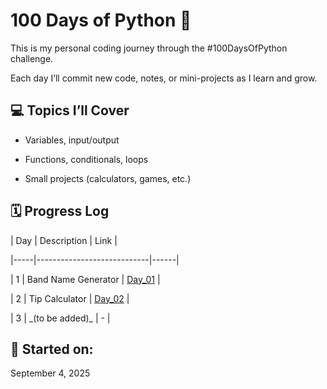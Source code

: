 # 100 Days of Python 🐍



This is my personal coding journey through the #100DaysOfPython challenge.



Each day I’ll commit new code, notes, or mini-projects as I learn and grow.



## 💻 Topics I’ll Cover



- Variables, input/output

- Functions, conditionals, loops

- Small projects (calculators, games, etc.)



## 🗓️ Progress Log



| Day | Description                | Link |

|-----|----------------------------|------|

| 1   | Band Name Generator        | [Day\_01](../Day\_01/) |

| 2   | Tip Calculator          | [Day\_02](../Day\_02/)    |

| 3   | \_(to be added)\_            | -    |



## 📅 Started on:

September 4, 2025



